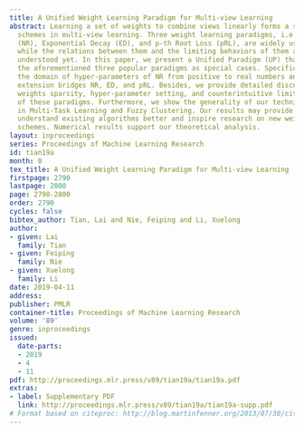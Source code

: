 ```yaml
---
title: A Unified Weight Learning Paradigm for Multi-view Learning
abstract: Learning a set of weights to combine views linearly forms a series of popular
  schemes in multi-view learning. Three weight learning paradigms, i.e., Norm Regularization
  (NR), Exponential Decay (ED), and p-th Root Loss (pRL), are widely used in the literature,
  while the relations between them and the limiting behaviors of them are not well
  understood yet. In this paper, we present a Unified Paradigm (UP) that contains
  the aforementioned three popular paradigms as special cases. Specifically, we extend
  the domain of hyper-parameters of NR from positive to real numbers and show this
  extension bridges NR, ED, and pRL. Besides, we provide detailed discussion on the
  weights sparsity, hyper-parameter setting, and counterintuitive limiting behavior
  of these paradigms. Furthermore, we show the generality of our technique with examples
  in Multi-Task Learning and Fuzzy Clustering. Our results may provide insights to
  understand existing algorithms better and inspire research on new weight learning
  schemes. Numerical results support our theoretical analysis.
layout: inproceedings
series: Proceedings of Machine Learning Research
id: tian19a
month: 0
tex_title: A Unified Weight Learning Paradigm for Multi-view Learning
firstpage: 2790
lastpage: 2800
page: 2790-2800
order: 2790
cycles: false
bibtex_author: Tian, Lai and Nie, Feiping and Li, Xuelong
author:
- given: Lai
  family: Tian
- given: Feiping
  family: Nie
- given: Xuelong
  family: Li
date: 2019-04-11
address: 
publisher: PMLR
container-title: Proceedings of Machine Learning Research
volume: '89'
genre: inproceedings
issued:
  date-parts:
  - 2019
  - 4
  - 11
pdf: http://proceedings.mlr.press/v89/tian19a/tian19a.pdf
extras:
- label: Supplementary PDF
  link: http://proceedings.mlr.press/v89/tian19a/tian19a-supp.pdf
# Format based on citeproc: http://blog.martinfenner.org/2013/07/30/citeproc-yaml-for-bibliographies/
---
```

